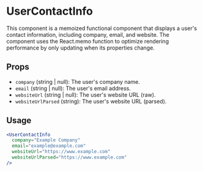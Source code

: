 # UserContactInfo

This component is a memoized functional component that displays a user's contact information, including company, email, and website. The component uses the React.memo function to optimize rendering performance by only updating when its properties change.

## Props

- `company` (string | null): The user's company name.
- `email` (string | null): The user's email address.
- `websiteUrl` (string | null): The user's website URL (raw).
- `websiteUrlParsed` (string): The user's website URL (parsed).

## Usage

```jsx
<UserContactInfo
  company="Example Company"
  email="example@example.com"
  websiteUrl="https://www.example.com"
  websiteUrlParsed="https://www.example.com"
/>
```
